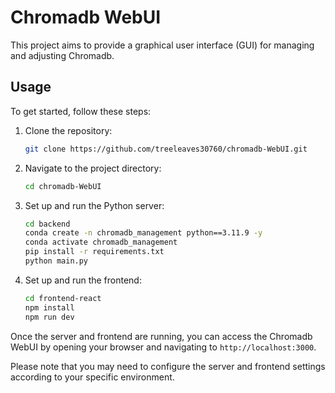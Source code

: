 # Chromadb WebUI

This project aims to provide a graphical user interface (GUI) for managing and adjusting Chromadb.

## Usage

To get started, follow these steps:

1. Clone the repository:

    ```bash
    git clone https://github.com/treeleaves30760/chromadb-WebUI.git
    ```

2. Navigate to the project directory:

    ```bash
    cd chromadb-WebUI
    ```

3. Set up and run the Python server:

    ```bash
    cd backend
    conda create -n chromadb_management python==3.11.9 -y
    conda activate chromadb_management
    pip install -r requirements.txt
    python main.py
    ```

4. Set up and run the frontend:

    ```bash
    cd frontend-react
    npm install
    npm run dev
    ```

Once the server and frontend are running, you can access the Chromadb WebUI by opening your browser and navigating to `http://localhost:3000`.

Please note that you may need to configure the server and frontend settings according to your specific environment.
